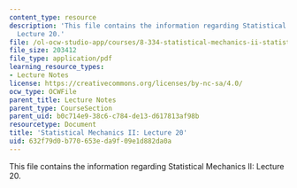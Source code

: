 ```yaml
---
content_type: resource
description: 'This file contains the information regarding Statistical Mechanics II:
  Lecture 20.'
file: /ol-ocw-studio-app/courses/8-334-statistical-mechanics-ii-statistical-physics-of-fields-spring-2014/632f79d0b770653eda9f09e1d882da0a_MIT8_334S14_Lec20.pdf
file_size: 203412
file_type: application/pdf
learning_resource_types:
- Lecture Notes
license: https://creativecommons.org/licenses/by-nc-sa/4.0/
ocw_type: OCWFile
parent_title: Lecture Notes
parent_type: CourseSection
parent_uid: b0c714e9-38c6-c784-de13-d617813af98b
resourcetype: Document
title: 'Statistical Mechanics II: Lecture 20'
uid: 632f79d0-b770-653e-da9f-09e1d882da0a
---
```

This file contains the information regarding Statistical Mechanics II: Lecture 20.